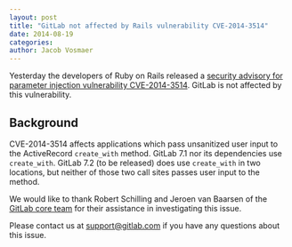 ```yaml
---
layout: post
title: "GitLab not affected by Rails vulnerability CVE-2014-3514"
date: 2014-08-19
categories:
author: Jacob Vosmaer
---
```


Yesterday the developers of Ruby on Rails released a [security advisory for parameter injection vulnerability CVE-2014-3514](https://groups.google.com/forum/#!topic/rubyonrails-security/M4chq5Sb540).
GitLab is not affected by this vulnerability.

## Background

CVE-2014-3514 affects applications which pass unsanitized user input to the ActiveRecord `create_with` method.
GitLab 7.1 nor its dependencies use `create_with`.
GitLab 7.2 (to be released) does use `create_with` in two locations, but neither of those two call sites passes user input to the method.

We would like to thank Robert Schilling and Jeroen van Baarsen of the [GitLab core team](/core-team/) for their assistance in investigating this issue.

Please contact us at support@gitlab.com if you have any questions about this issue.
